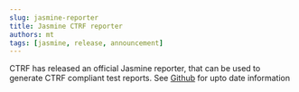 ```yaml
---
slug: jasmine-reporter
title: Jasmine CTRF reporter
authors: mt
tags: [jasmine, release, announcement]
---
```


CTRF has released an official Jasmine reporter, that can be used to generate CTRF compliant test reports. See [Github](https://github.com/ctrf-io/jasmine-ctrf-json-reporter) for upto date information
